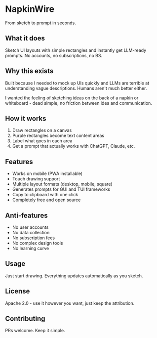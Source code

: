 # NapkinWire

From sketch to prompt in seconds.

## What it does

Sketch UI layouts with simple rectangles and instantly get LLM-ready prompts. No accounts, no subscriptions, no BS.

## Why this exists

Built because I needed to mock up UIs quickly and LLMs are terrible at understanding vague descriptions. Humans aren't much better either.

I wanted the feeling of sketching ideas on the back of a napkin or whiteboard - dead simple, no friction between idea and communication.

## How it works

1. Draw rectangles on a canvas
2. Purple rectangles become text content areas
3. Label what goes in each area
4. Get a prompt that actually works with ChatGPT, Claude, etc.

## Features

- Works on mobile (PWA installable)
- Touch drawing support
- Multiple layout formats (desktop, mobile, square)
- Generates prompts for GUI and TUI frameworks
- Copy to clipboard with one click
- Completely free and open source

## Anti-features

- No user accounts
- No data collection  
- No subscription fees
- No complex design tools
- No learning curve

## Usage

Just start drawing. Everything updates automatically as you sketch.

## License

Apache 2.0 - use it however you want, just keep the attribution.

## Contributing

PRs welcome. Keep it simple.